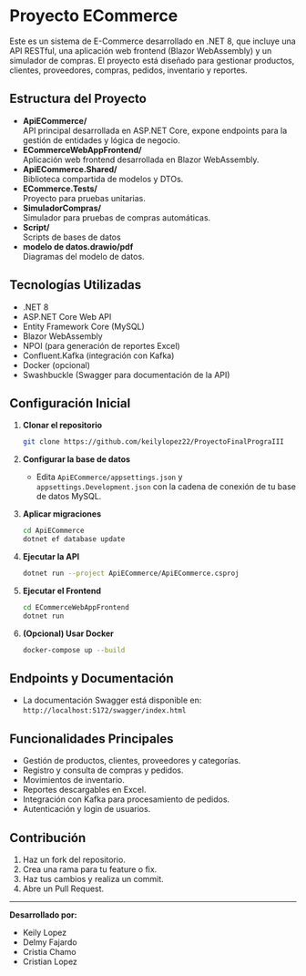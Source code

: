 # Proyecto ECommerce

Este es un sistema de E-Commerce desarrollado en .NET 8, que incluye una API RESTful, una aplicación web frontend (Blazor WebAssembly) y un simulador de compras. El proyecto está diseñado para gestionar productos, clientes, proveedores, compras, pedidos, inventario y reportes.

## Estructura del Proyecto

- **ApiECommerce/**  
  API principal desarrollada en ASP.NET Core, expone endpoints para la gestión de entidades y lógica de negocio.
- **ECommerceWebAppFrontend/**  
  Aplicación web frontend desarrollada en Blazor WebAssembly.
- **ApiECommerce.Shared/**  
  Biblioteca compartida de modelos y DTOs.
- **ECommerce.Tests/**  
  Proyecto para pruebas unitarias.
- **SimuladorCompras/**  
  Simulador para pruebas de compras automáticas.
- **Script/**  
  Scripts de bases de datos 
- **modelo de datos.drawio/pdf**  
  Diagramas del modelo de datos.

## Tecnologías Utilizadas

- .NET 8
- ASP.NET Core Web API
- Entity Framework Core (MySQL)
- Blazor WebAssembly
- NPOI (para generación de reportes Excel)
- Confluent.Kafka (integración con Kafka)
- Docker (opcional)
- Swashbuckle (Swagger para documentación de la API)

## Configuración Inicial

1. **Clonar el repositorio**
   ```sh
   git clone https://github.com/keilylopez22/ProyectoFinalPrograIII
   ```

2. **Configurar la base de datos**
   - Edita `ApiECommerce/appsettings.json` y `appsettings.Development.json` con la cadena de conexión de tu base de datos MySQL.

3. **Aplicar migraciones**
   ```sh
   cd ApiECommerce
   dotnet ef database update
   ```

4. **Ejecutar la API**
   ```sh
   dotnet run --project ApiECommerce/ApiECommerce.csproj
   ```

5. **Ejecutar el Frontend**
   ```sh
   cd ECommerceWebAppFrontend
   dotnet run
   ```

6. **(Opcional) Usar Docker**
   ```sh
   docker-compose up --build
   ```

## Endpoints y Documentación

- La documentación Swagger está disponible en:  
  `http://localhost:5172/swagger/index.html`

## Funcionalidades Principales

- Gestión de productos, clientes, proveedores y categorías.
- Registro y consulta de compras y pedidos.
- Movimientos de inventario.
- Reportes descargables en Excel.
- Integración con Kafka para procesamiento de pedidos.
- Autenticación y login de usuarios.

## Contribución

1. Haz un fork del repositorio.
2. Crea una rama para tu feature o fix.
3. Haz tus cambios y realiza un commit.
4. Abre un Pull Request.


---

**Desarrollado por:**  
- Keily Lopez
- Delmy Fajardo
- Cristia Chamo
- Cristian Lopez